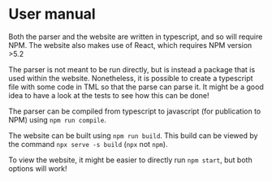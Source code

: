 # User manual 

Both the parser and the website are written in typescript, and so will require NPM. The website also makes use of React, which requires NPM version >5.2

The parser is not meant to be run directly, but is instead a package that is used within the website. Nonetheless, it is possible to create a typescript file with some code in TML so that the parse can parse it. It might be a good idea to have a look at the tests to see how this can be done!

The parser can be compiled from typescript to javascript (for publication to NPM) using `npm run compile`.

The website can be built using `npm run build`. This build can be viewed by the command `npx serve -s build` (`npx` not `npm`). 

To view the website, it might be easier to directly run `npm start`, but both options will work!
